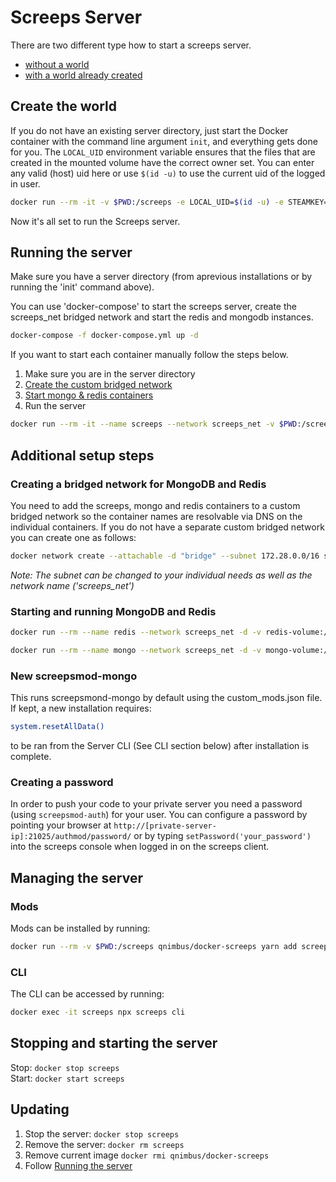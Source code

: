 # Screeps Server

There are two different type how to start a screeps server.
* [without a world](#create-the-world)
* [with a world already created](#running-the-server)

## <a name="create-the-world"></a>Create the world
If you do not have an existing server directory, just start the Docker container with the command line argument `init`, and everything gets done for you. The `LOCAL_UID` environment variable ensures that the files that are created in the mounted volume have the correct owner set. You can enter any valid (host) uid here or use `$(id -u)` to use the current uid of the logged in user.

```bash
docker run --rm -it -v $PWD:/screeps -e LOCAL_UID=$(id -u) -e STEAMKEY=YOUR_STEAM_KEY_HERE qnimbus/docker-screeps init
```
Now it's all set to run the Screeps server.

## <a name="running-the-server"></a>Running the server
Make sure you have a server directory (from aprevious installations or by running the 'init' command above).

You can use 'docker-compose' to start the screeps server, create the screeps_net bridged network and start the redis and mongodb instances.

```bash
docker-compose -f docker-compose.yml up -d
```

If you want to start each container manually follow the steps below.

1. Make sure you are in the server directory
2. [Create the custom bridged network](#creating-network)
3. [Start mongo & redis containers](#mongo-redis)
4. Run the server
```bash
docker run --rm -it --name screeps --network screeps_net -v $PWD:/screeps -p 21025:21025 -d -e LOCAL_UID=$(id -u) qnimbus/docker-screeps
```

## Additional setup steps

### <a name="creating-network"></a>Creating a bridged network for MongoDB and Redis

You need to add the screeps, mongo and redis containers to a custom bridged network so the container names are resolvable via DNS on the individual containers. If you do not have a separate custom bridged network you can create one as follows:

```bash
docker network create --attachable -d "bridge" --subnet 172.28.0.0/16 screeps_net
```

*Note: The subnet can be changed to your individual needs as well as the network name ('screeps_net')*

### <a name="mongo-redis"></a>Starting and running MongoDB and Redis

```bash
docker run --rm --name redis --network screeps_net -d -v redis-volume:/data redis
```

```bash
docker run --rm --name mongo --network screeps_net -d -v mongo-volume:/data/db mongo
```
### New screepsmod-mongo ###
This runs screepsmond-mongo by default using the custom_mods.json file.  If kept, a new installation requires:
```bash
system.resetAllData()
```
to be ran from the Server CLI (See CLI section below) after installation is complete.

### Creating a password

In order to push your code to your private server you need a password (using `screepsmod-auth`) for your user. You can configure a password by pointing your browser at 
`http://[private-server-ip]:21025/authmod/password/` or by typing `setPassword('your_password')` into the screeps console when logged in on the screeps client.

## Managing the server

### Mods
Mods can be installed by running:
```bash
docker run --rm -v $PWD:/screeps qnimbus/docker-screeps yarn add screepsmod-auth
```
### CLI
The CLI can be accessed by running:
```bash
docker exec -it screeps npx screeps cli
```

## Stopping and starting the server
Stop:
```docker stop screeps```  
Start:
```docker start screeps```

## Updating

1. Stop the server:
  ```docker stop screeps```
2. Remove the server:
  ```docker rm screeps```
3. Remove current image 
  ```docker rmi qnimbus/docker-screeps```
4. Follow [Running the server](#running-the-server)
